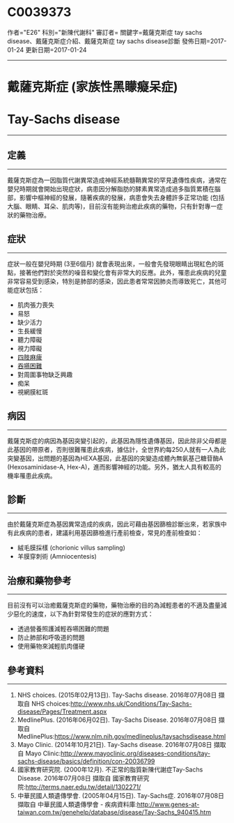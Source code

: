 # C0039373
作者="E26"
科別="新陳代謝科"
審訂者=
關鍵字=戴薩克斯症 tay sachs disease、戴薩克斯症介紹、戴薩克斯症 tay sachs disease診斷
發佈日期=2017-01-24
更新日期=2017-01-24

----------
# 戴薩克斯症 (家族性黑矇癡呆症)
# Tay-Sachs disease
----------
## 定義
----------

戴薩克斯症為一因脂質代謝異常造成神經系統髓鞘異常的罕見遺傳性疾病，通常在嬰兒時期就會開始出現症狀，病患因分解脂肪的酵素異常造成過多脂質累積在腦部，影響中樞神經的發展，隨著疾病的發展，病患會失去身體許多正常功能 (包括大腦、眼睛、耳朵、肌肉等)，目前沒有能夠治癒此疾病的藥物，只有針對專一症狀的藥物治療。

## 症狀
----------

症狀一般在嬰兒時期 (3至6個月) 就會表現出來，一般會先發現眼睛出現紅色的斑點，接著他們對於突然的噪音和變化會有非常大的反應。此外，罹患此疾病的兒童非常容易受到感染，特別是肺部的感染，因此患者常常因肺炎而導致死亡，其他可能症狀包括：

- 肌肉張力喪失
- 易怒
- 缺少活力
- 生長緩慢
- 聽力障礙
- 視力障礙
- [四肢麻痺](C0034372)
- [吞嚥困難](C0011168)
- 對周圍事物缺乏興趣
- 痴呆
- 視網膜紅斑
## 病因
----------

戴薩克斯症的病因為基因突變引起的，此基因為隱性遺傳基因，因此除非父母都是此基因的帶原者，否則很難罹患此疾病，據估計，全世界約每250人就有一人為此突變基因，出問題的基因為HEXA基因，此基因的突變造成體內無氨基己糖苷酶A (Hexosaminidase-A, Hex-A)，進而影響神經的功能。另外，猶太人具有較高的機率罹患此疾病。

## 診斷
----------

由於戴薩克斯症為基因異常造成的疾病，因此可藉由基因篩檢診斷出來，若家族中有此疾病的患者，建議利用基因篩檢進行產前檢查，常見的產前檢查如：

- 絨毛膜採樣 (chorionic villus sampling)
- 羊膜穿刺術 (Amniocentesis)
## 治療和藥物參考
----------

目前沒有可以治癒戴薩克斯症的藥物，藥物治療的目的為減輕患者的不適及盡量減少惡化的速度，以下為針對常發生的症狀的應對方式：

- 透過營養照護減輕吞嚥困難的問題
- 防止肺部和呼吸道的問題
- 使用藥物來減輕肌肉僵硬
## 參考資料
----------
1. NHS choices. (2015年02月13日). Tay-Sachs disease. 2016年07月08日 擷取自 NHS choices:http://www.nhs.uk/Conditions/Tay-Sachs-disease/Pages/Treatment.aspx
2. MedlinePlus. (2016年06月02日). Tay-Sachs Disease. 2016年07月08日 擷取自 MedlinePlus:https://www.nlm.nih.gov/medlineplus/taysachsdisease.html
3. Mayo Clinic. (2014年10月21日). Tay-Sachs disease. 2016年07月08日 擷取自 Mayo Clinic:http://www.mayoclinic.org/diseases-conditions/tay-sachs-disease/basics/definition/con-20036799
4. 國家教育研究院. (2000年12月). 不正常的脂質新陳代謝症Tay-Sachs Disease. 2016年07月08日 擷取自 國家教育研究院:http://terms.naer.edu.tw/detail/1302271/
5. 中華民國人類遺傳學會. (2005年04月15日). Tay-Sachs症. 2016年07月08日 擷取自 中華民國人類遺傳學會 - 疾病資料庫:http://www.genes-at-taiwan.com.tw/genehelp/database/disease/Tay-Sachs_940415.htm





